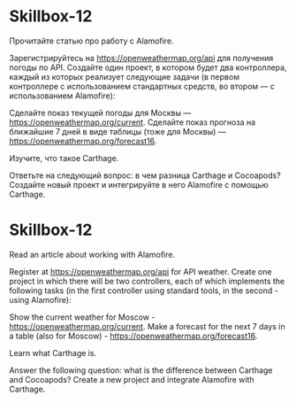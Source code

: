 # Skillbox-12

Прочитайте статью про работу с Alamofire.

Зарегистрируйтесь на https://openweathermap.org/api для получения погоды по API. Создайте один проект, в котором будет два контроллера, каждый из которых реализует следующие задачи (в первом контроллере с использованием стандартных средств, во втором — с использованием Alamofire):

Сделайте показ текущей погоды для Москвы — https://openweathermap.org/current.
Сделайте показ прогноза на ближайшие 7 дней в виде таблицы (тоже для Москвы) — https://openweathermap.org/forecast16.


Изучите, что такое Carthage.

Ответьте на следующий вопрос: в чем разница Carthage и Cocoapods?
Создайте новый проект и интегрируйте в него Alamofire с помощью Carthage.

# Skillbox-12
Read an article about working with Alamofire.

Register at https://openweathermap.org/api for API weather. Create one project in which there will be two controllers, each of which implements the following tasks (in the first controller using standard tools, in the second - using Alamofire):

Show the current weather for Moscow - https://openweathermap.org/current. Make a forecast for the next 7 days in a table (also for Moscow) - https://openweathermap.org/forecast16.

Learn what Carthage is.

Answer the following question: what is the difference between Carthage and Cocoapods? Create a new project and integrate Alamofire with Carthage.
